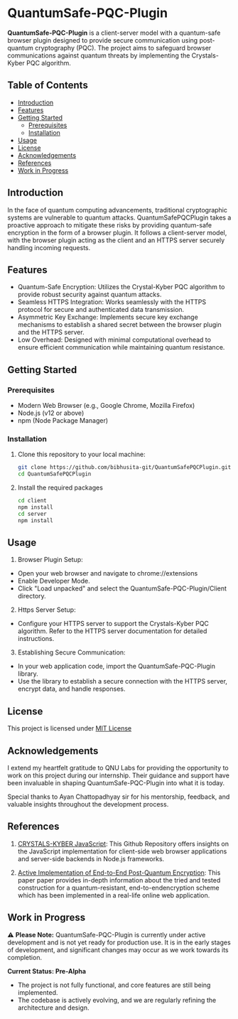 # QuantumSafe-PQC-Plugin

**QuantumSafe-PQC-Plugin** is a client-server model with a quantum-safe browser plugin designed to provide secure communication using post-quantum cryptography (PQC). The project aims to safeguard browser communications against quantum threats by implementing the Crystals-Kyber PQC algorithm.

## Table of Contents

- [Introduction](#introduction)
- [Features](#features)
- [Getting Started](#getting-started)
  - [Prerequisites](#prerequisites)
  - [Installation](#installation)
- [Usage](#usage)
- [License](#license)
- [Acknowledgements](#acknowledgements)
- [References](#references)
- [Work in Progress](#work-in-progress)

## Introduction

In the face of quantum computing advancements, traditional cryptographic systems are vulnerable to quantum attacks. QuantumSafePQCPlugin takes a proactive approach to mitigate these risks by providing quantum-safe encryption in the form of a browser plugin. It follows a client-server model, with the browser plugin acting as the client and an HTTPS server securely handling incoming requests.

## Features

- Quantum-Safe Encryption: Utilizes the Crystal-Kyber PQC algorithm to provide robust security against quantum attacks.
- Seamless HTTPS Integration: Works seamlessly with the HTTPS protocol for secure and authenticated data transmission.
- Asymmetric Key Exchange: Implements secure key exchange mechanisms to establish a shared secret between the browser plugin and the HTTPS server.
- Low Overhead: Designed with minimal computational overhead to ensure efficient communication while maintaining quantum resistance.

## Getting Started

### Prerequisites

- Modern Web Browser (e.g., Google Chrome, Mozilla Firefox)
- Node.js (v12 or above)
- npm (Node Package Manager)

### Installation

1. Clone this repository to your local machine:
    ```bash
   git clone https://github.com/bibhusita-git/QuantumSafePQCPlugin.git
   cd QuantumSafePQCPlugin

2. Install the required packages
    ```bash
    cd client
    npm install
    cd server
    npm install

## Usage
1. Browser Plugin Setup:
  - Open your web browser and navigate to chrome://extensions
  - Enable Developer Mode.
  - Click "Load unpacked" and select the QuantumSafe-PQC-Plugin/Client directory.

2. Https Server Setup:
  - Configure your HTTPS server to support the Crystals-Kyber PQC algorithm. Refer to the HTTPS server documentation for detailed instructions.

3. Establishing Secure Communication:
  - In your web application code, import the QuantumSafe-PQC-Plugin library.
  - Use the library to establish a secure connection with the HTTPS server, encrypt data, and handle responses.

## License

This project is licensed under [MIT License](https://choosealicense.com/licenses/mit/)

## Acknowledgements
I extend my heartfelt gratitude to QNU Labs for providing the opportunity to work on this project during our internship. Their guidance and support have been invaluable in shaping QuantumSafe-PQC-Plugin into what it is today.

Special thanks to Ayan Chattopadhyay sir for his mentorship, feedback, and valuable insights throughout the development process.

## References
1. [CRYSTALS-KYBER JavaScript](https://github.com/antontutoveanu/crystals-kyber-javascript): This Github Repository offers insights on the JavaScript implementation for client-side web browser applications and server-side backends in Node.js frameworks. 

2. [Active Implementation of End-to-End Post-Quantum Encryption](https://eprint.iacr.org/2021/356): This paper paper provides in-depth information about the tried and tested construction for a quantum-resistant, end-to-endencryption scheme which has been implemented in a real-life online web application. 

## Work in Progress
⚠️ **Please Note:** QuantumSafe-PQC-Plugin is currently under active development and is not yet ready for production use. It is in the early stages of development, and significant changes may occur as we work towards its completion.

**Current Status: Pre-Alpha**

- The project is not fully functional, and core features are still being implemented.
- The codebase is actively evolving, and we are regularly refining the architecture and design.
